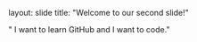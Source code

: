 layout: slide
title: "Welcome to our second slide!"


" I want to learn GitHub and I want to code."
